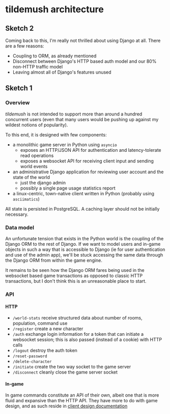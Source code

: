 # tildemush architecture

## Sketch 2

Coming back to this, I'm really not thrilled about using Django at all. There are a few reasons:

- Coupling to ORM, as already mentioned
- Disconnect between Django's HTTP based auth model and our 80% non-HTTP traffic model
- Leaving almost all of Django's features unused


## Sketch 1

### Overview

_tildemush_ is not intended to support more than around a hundred concurrent
users (even that many users would be pushing up against my wildest notions of
popularity).

To this end, it is designed with few components:

- a monolithic game server in Python using `asyncio`
  - exposes an HTTP/JSON API for authentication and latency-tolerate read operations
  - exposes a websocket API for receiving client input and sending world events
- an administrative Django application for reviewing user account and the state of the world
  - just the django admin
  - possibly a single page usage statistics report
- a linux-centric, town-native client written in Python (probably using `asciimatics`)

All state is persisted in PostgreSQL. A caching layer should not be initially necessary.

### Data model

An unfortunate tension that exists in the Python world is the coupling of the
Django ORM to the rest of Django. If we want to model users and in-game objects
in such a way that is accessible to Django (ie for user authentication and use
of the admin app), we'll be stuck accessing the same data through the Django ORM
from within the game engine.

It remains to be seen how the Django ORM fares being used in the websocket based
game transactions as opposed to classic HTTP transactions, but I don't think
this is an unreasonable place to start.

### API

#### HTTP

- `/world-stats` receive structured data about number of rooms, population, command use
- `/register` create a new character
- `/auth` exchange login information for a token that can initiate a websocket session; this is also passed (instead of a cookie) with HTTP calls
- `/logout` destroy the auth token
- `/reset-password`
- `/delete-character`
- `/initiate` create the two way socket to the game server
- `/disconnect` cleanly close the game server socket

#### In-game

In game commands constitute an API of their own, albeit one that is more fluid
and expansive than the HTTP API. They have more to do with game design, and as such reside in [client design documentation](client.md)




